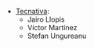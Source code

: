 - [Tecnativa](https://www.tecnativa.com):
  - Jairo Llopis
  - Víctor Martínez
  - Stefan Ungureanu

